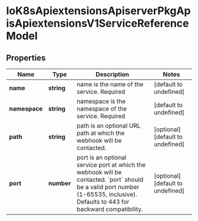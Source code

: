 # IoK8sApiextensionsApiserverPkgApisApiextensionsV1ServiceReferenceModel

## Properties

Name | Type | Description | Notes
------------ | ------------- | ------------- | -------------
**name** | **string** | name is the name of the service. Required | [default to undefined]
**namespace** | **string** | namespace is the namespace of the service. Required | [default to undefined]
**path** | **string** | path is an optional URL path at which the webhook will be contacted. | [optional] [default to undefined]
**port** | **number** | port is an optional service port at which the webhook will be contacted. &#x60;port&#x60; should be a valid port number (1-65535, inclusive). Defaults to 443 for backward compatibility. | [optional] [default to undefined]


